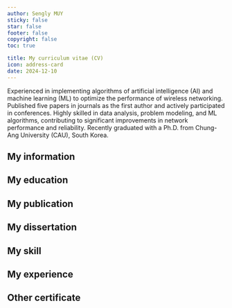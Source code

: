 ```yaml
---
author: Sengly MUY
sticky: false
star: false
footer: false
copyright: false
toc: true

title: My curriculum vitae (CV)
icon: address-card
date: 2024-12-10
---
```


Experienced in implementing algorithms of artificial intelligence (AI) and machine learning (ML) to optimize the performance of wireless networking. Published five papers in journals as the first author and actively participated in conferences. Highly skilled in data analysis, problem modeling, and ML algorithms, contributing to significant improvements in network performance and reliability. Recently graduated with a Ph.D. from Chung-Ang University (CAU), South Korea.

## My information

<!-- @include: ./about.my_information.html -->

## My education

<!-- @include: ./about.my_education.html -->

## My publication

<!-- @include: ./about.my_achievement.html -->

## My dissertation

<!-- @include: ./about.my_dissertation.html -->

## My skill

<!-- @include: ./about.my_skill.html -->

## My experience

<!-- @include: ./about.my_work.html -->

## Other certificate

<!-- @include: ./about.my_training.html -->
